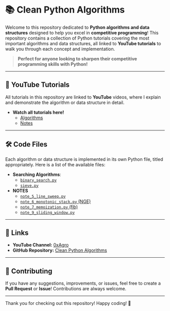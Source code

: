 # 📚 Clean Python Algorithms

Welcome to this repository dedicated to **Python algorithms and data structures** designed to help you excel in **competitive programming**! This repository contains a collection of Python tutorials covering the most important algorithms and data structures, all linked to **YouTube tutorials** to walk you through each concept and implementation.

> **Perfect for anyone looking to sharpen their competitive programming skills with Python!**

---

## 🎥 YouTube Tutorials

All tutorials in this repository are linked to **YouTube** videos, where I explain and demonstrate the algorithm or data structure in detail.

- **Watch all tutorials here!**
  - [Algorithms](https://www.youtube.com/playlist?list=PLpCYhic-IxVcO8NJ4BnEmNwy-pAvuckvg)
  - [Notes](https://www.youtube.com/playlist?list=PLpCYhic-IxVeWoPtKptbuBXNDccVAGOdU)

---

## 🛠️ Code Files

Each algorithm or data structure is implemented in its own Python file, titled appropriately. Here is a list of the available files:

- **Searching Algorithms**:
  - [`binary_search.py`](https://github.com/0xAgro/clean-python-algorithms/blob/main/algs/binary_search.py)
  - [`sieve.py`](https://github.com/0xAgro/clean-python-algorithms/blob/main/algs/sieve.py)
- **NOTES**
  - [`note_5_line_sweep.py`](https://github.com/0xAgro/clean-python-algorithms/blob/main/notes/note_5_line_sweep.py)
  - [`note_6_monotonic_stack.py` (NGE)](https://github.com/0xAgro/clean-python-algorithms/blob/main/notes/note_6_monotonic_stack.py)
  - [`note_7_memoization.py` (fib)](https://github.com/0xAgro/clean-python-algorithms/blob/main/notes/note_7_memoization.py)
  - [`note_9_sliding_window.py`](https://github.com/0xAgro/clean-python-algorithms/blob/main/notes/note_9_sliding_window.py)

---

## 🔗 Links

- **YouTube Channel:** [0xAgro](https://www.youtube.com/@0xAgro)
- **GitHub Repository:** [Clean Python Algorithms](https://github.com/0xAgro/clean-python-algorithms)

---

## 🤝 Contributing

If you have any suggestions, improvements, or issues, feel free to create a **Pull Request** or **Issue**! Contributions are always welcome.

---

Thank you for checking out this repository! Happy coding! 🚀
